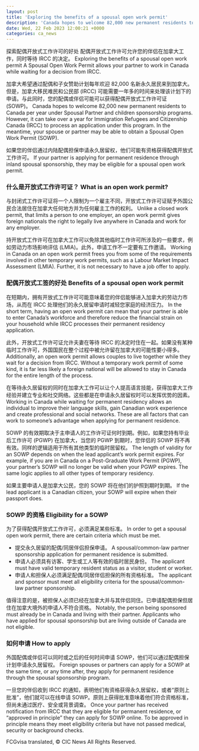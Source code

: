 ```yaml
---
layout: post
title: 'Exploring the benefits of a spousal open work permit'
description: 'Canada hopes to welcome 82,000 new permanent residents to Canada per year under Spousal Partner and children sponsorship programs. However, it can take over a year for Immigration Refugees and Citizenship Canada (IRCC) to process an application under this program. In the meantime, your spouse or partner may be able to obtain a Spousal Open […]'
date: Wed, 22 Feb 2023 12:00:21 +0000
categories: ca_news
---
```


探索配偶开放式工作许可的好处 配偶开放式工作许可允许您的伴侣在加拿大工作，同时等待 IRCC 的决定。	Exploring the benefits of a spousal open work permit A Spousal Open Work Permit allows your partner to work in Canada while waiting for a decision from IRCC.
	
加拿大希望通过配偶和子女赞助计划每年欢迎 82,000 名新永久居民来到加拿大。但是，加拿大移民难民和公民部 (IRCC) 可能需要一年多的时间来处理该计划下的申请。与此同时，您的配偶或伴侣可能可以获得配偶开放式工作许可证 (SOWP)。	Canada hopes to welcome 82,000 new permanent residents to Canada per year under Spousal Partner and children sponsorship programs. However, it can take over a year for Immigration Refugees and Citizenship Canada (IRCC) to process an application under this program. In the meantime, your spouse or partner may be able to obtain a Spousal Open Work Permit (SOWP).
	
如果您的伴侣通过内陆配偶担保申请永久居留权，他们可能有资格获得配偶开放式工作许可。	If your partner is applying for permanent residence through inland spousal sponsorship, they may be eligible for a spousal open work permit.
	
### 什么是开放式工作许可证？	What is an open work permit?
	
与封闭式工作许可证将一个人限制为一个雇主不同，开放式工作许可证赋予外国公民合法居住在加拿大任何地方并为任何雇主工作的权利。	Unlike a closed work permit, that limits a person to one employer, an open work permit gives foreign nationals the right to legally live anywhere in Canada and work for any employer.
	
持开放式工作许可在加拿大工作可以免除其他临时工作许可所涉及的一些要求，例如劳动力市场影响评估 (LMIA)。此外，申请工作不一定要有工作邀请。	Working in Canada on an open work permit frees you from some of the requirements involved in other temporary work permits, such as a Labour Market Impact Assessment (LMIA). Further, it is not necessary to have a job offer to apply.
	
### 配偶开放式工签的好处	Benefits of a spousal open work permit
	
在短期内，拥有开放式工作许可可能意味着您的伴侣能够进入加拿大的劳动力市场，从而在 IRCC 处理他们的永久居留申请时减轻您家庭的经济压力。	In the short term, having an open work permit can mean that your partner is able to enter Canada’s workforce and therefore reduce the financial strain on your household while IRCC processes their permanent residency application.
	
此外，开放式工作许可证允许夫妻在等待 IRCC 的决定时住在一起。如果没有某种临时工作许可，外国国民在整个过程中被允许留在加拿大的可能性要小得多。	Additionally, an open work permit allows couples to live together while they wait for a decision from IRCC. Without a temporary work permit of some kind, it is far less likely a foreign national will be allowed to stay in Canada for the entire length of the process.
	
在等待永久居留权的同时在加拿大工作可以让个人提高语言技能，获得加拿大工作经验并建立专业和社交网络。这些都是在申请永久居留权时可以发挥优势的因素。	Working in Canada while waiting for permanent residency allows an individual to improve their language skills, gain Canadian work experience and create professional and social networks. These are all factors that can work to someone’s advantage when applying for permanent residence.
	
SOWP 的有效期取决于主申请人的工作许可证何时到期。例如，如果您持有毕业后工作许可 (PGWP) 在加拿大，当您的 PGWP 到期时，您伴侣的 SOWP 将不再有效。同样的逻辑适用于所有其他类型的临时居留权。	The length of validity for an SOWP depends on when the lead applicant’s work permit expires. For example, if you are in Canada on a Post-Graduate Work Permit (PGWP), your partner’s SOWP will no longer be valid when your PGWP expires. The same logic applies to all other types of temporary residency.
	
如果主要申请人是加拿大公民，您的 SOWP 将在他们的护照到期时到期。	If the lead applicant is a Canadian citizen, your SOWP will expire when their passport does.
	
### **SOWP 的资格**	**Eligibility for a SOWP**
	
为了获得配偶开放式工作许可，必须满足某些标准。	In order to get a spousal open work permit, there are certain criteria which must be met.
	
* 提交永久居留的配偶/同居伴侣担保申请。	  A spousal/common-law partner sponsorship application for permanent residence is submitted.
* 申请人必须具有访客、学生或工人等有效的临时居民身份。	  The applicant must have valid temporary resident status as a visitor, student or worker.
* 申请人和担保人必须满足配偶/同居伴侣担保的所有资格标准。	  The applicant and sponsor must meet all eligibility criteria for the spousal/common-law partner sponsorship.
	
值得注意的是，被担保人必须已经在加拿大并与其伴侣同住。已申请配偶担保但居住在加拿大境外的申请人不符合资格。	Notably, the person being sponsored must already be in Canada and living with their partner. Applicants who have applied for spousal sponsorship but are living outside of Canada are not eligible.
	
### 如何申请	How to apply
	
外国配偶或伴侣可以同时或之后的任何时间申请 SOWP，他们可以通过配偶担保计划申请永久居留权。	Foreign spouses or partners can apply for a SOWP at the same time, or any time after, they apply for permanent residence through the spousal sponsorship program.
	
一旦您的伴侣收到 IRCC 的通知，表明他们有资格获得永久居留权，或者“原则上批准”，他们就可以在线申请 SOWP。原则上获得批准意味着他们符合资格标准，但尚未通过医疗、安全或背景调查。	Once your partner has received notification from IRCC that they are eligible for permanent residence, or “approved in principle” they can apply for SOWP online. To be approved in principle means they meet eligibility criteria but have not passed medical, security or background checks.
	

FCGvisa translated, © CIC News All Rights Reserved.
